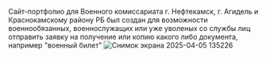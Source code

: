 Сайт-портфолио для Военного комиссариата г. Нефтекамск, г. Агидель и Краснокамскому району РБ был создан для возможности военнообязанных, военнослужащих или уже уволеных со службы лиц отправить заявку на получение или копию какого либо документа, например "военный билет"
![Снимок экрана 2025-04-05 135226](https://github.com/user-attachments/assets/c45aa902-6604-4ab1-b796-fb643c56c97e)
